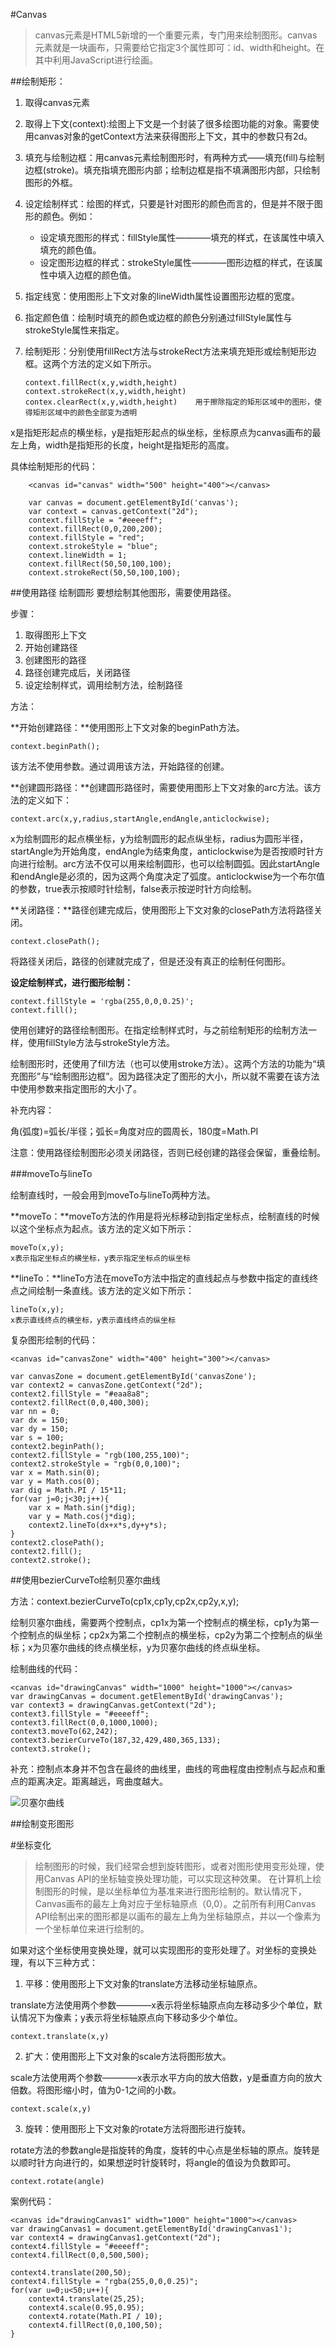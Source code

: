 #Canvas

>canvas元素是HTML5新增的一个重要元素，专门用来绘制图形。canvas元素就是一块画布，只需要给它指定3个属性即可：id、width和height。在其中利用JavaScript进行绘画。

##绘制矩形：

1.  取得canvas元素

2.  取得上下文(context):绘图上下文是一个封装了很多绘图功能的对象。需要使用canvas对象的getContext方法来获得图形上下文，其中的参数只有2d。

3.  填充与绘制边框：用canvas元素绘制图形时，有两种方式——填充(fill)与绘制边框(stroke)。填充指填充图形内部；绘制边框是指不填满图形内部，只绘制图形的外框。

4.  设定绘制样式：绘图的样式，只要是针对图形的颜色而言的，但是并不限于图形的颜色。例如：

    * 设定填充图形的样式：fillStyle属性————填充的样式，在该属性中填入填充的颜色值。
    * 设定图形边框的样式：strokeStyle属性————图形边框的样式，在该属性中填入边框的颜色值。

5.  指定线宽：使用图形上下文对象的lineWidth属性设置图形边框的宽度。

6.  指定颜色值：绘制时填充的颜色或边框的颜色分别通过fillStyle属性与strokeStyle属性来指定。

7.  绘制矩形：分别使用fillRect方法与strokeRect方法来填充矩形或绘制矩形边框。这两个方法的定义如下所示。

        context.fillRect(x,y,width,height)
        context.strokeRect(x,y,width,height)
        contex.clearRect(x,y,width,height)    用于擦除指定的矩形区域中的图形，使得矩形区域中的颜色全部变为透明

  x是指矩形起点的横坐标，y是指矩形起点的纵坐标，坐标原点为canvas画布的最左上角，width是指矩形的长度，height是指矩形的高度。
  
具体绘制矩形的代码：
        
        <canvas id="canvas" width="500" height="400"></canvas>
        
        var canvas = document.getElementById('canvas');
	    var context = canvas.getContext("2d");
	    context.fillStyle = "#eeeeff";
	    context.fillRect(0,0,200,200);
    	context.fillStyle = "red";
    	context.strokeStyle = "blue";
    	context.lineWidth = 1;
    	context.fillRect(50,50,100,100);
    	context.strokeRect(50,50,100,100);


##使用路径   绘制圆形
要想绘制其他图形，需要使用路径。

步骤：

1. 取得图形上下文
2. 开始创建路径
3. 创建图形的路径
4. 路径创建完成后，关闭路径
5. 设定绘制样式，调用绘制方法，绘制路径

方法：

**开始创建路径：**使用图形上下文对象的beginPath方法。

    context.beginPath();

该方法不使用参数。通过调用该方法，开始路径的创建。

**创建圆形路径：**创建圆形路径时，需要使用图形上下文对象的arc方法。该方法的定义如下：

    context.arc(x,y,radius,startAngle,endAngle,anticlockwise);

x为绘制圆形的起点横坐标，y为绘制圆形的起点纵坐标，radius为圆形半径，startAngle为开始角度，endAngle为结束角度，anticlockwise为是否按顺时针方向进行绘制。arc方法不仅可以用来绘制圆形，也可以绘制圆弧。因此startAngle和endAngle是必须的，因为这两个角度决定了弧度。anticlockwise为一个布尔值的参数，true表示按顺时针绘制，false表示按逆时针方向绘制。

**关闭路径：**路径创建完成后，使用图形上下文对象的closePath方法将路径关闭。

    context.closePath();

将路径关闭后，路径的创建就完成了，但是还没有真正的绘制任何图形。

**设定绘制样式，进行图形绘制：**

    context.fillStyle = 'rgba(255,0,0,0.25)';
    context.fill();

使用创建好的路径绘制图形。在指定绘制样式时，与之前绘制矩形的绘制方法一样，使用fillStyle方法与strokeStyle方法。

绘制图形时，还使用了fill方法（也可以使用stroke方法）。这两个方法的功能为“填充图形”与“绘制图形边框”。因为路径决定了图形的大小，所以就不需要在该方法中使用参数来指定图形的大小了。

补充内容：

角(弧度)=弧长/半径；弧长=角度对应的圆周长，180度=Math.PI

注意：使用路径绘制图形必须关闭路径，否则已经创建的路径会保留，重叠绘制。

###moveTo与lineTo

绘制直线时，一般会用到moveTo与lineTo两种方法。

**moveTo：**moveTo方法的作用是将光标移动到指定坐标点，绘制直线的时候以这个坐标点为起点。该方法的定义如下所示：

    moveTo(x,y);
    x表示指定坐标点的横坐标，y表示指定坐标点的纵坐标

**lineTo：**lineTo方法在moveTo方法中指定的直线起点与参数中指定的直线终点之间绘制一条直线。该方法的定义如下所示：

    lineTo(x,y);
    x表示直线终点的横坐标，y表示直线终点的纵坐标

复杂图形绘制的代码：

    <canvas id="canvasZone" width="400" height="300"></canvas>

    var canvasZone = document.getElementById('canvasZone');
    var context2 = canvasZone.getContext("2d");
    context2.fillStyle = "#eaa8a8";
    context2.fillRect(0,0,400,300);
    var nn = 0;
    var dx = 150;
    var dy = 150;
    var s = 100;
    context2.beginPath();
    context2.fillStyle = "rgb(100,255,100)";
    context2.strokeStyle = "rgb(0,0,100)";
    var x = Math.sin(0);
    var y = Math.cos(0);
    var dig = Math.PI / 15*11;
    for(var j=0;j<30;j++){
        var x = Math.sin(j*dig);
        var y = Math.cos(j*dig);
        context2.lineTo(dx+x*s,dy+y*s);
    }
    context2.closePath();
    context2.fill();
    context2.stroke();
    

##使用bezierCurveTo绘制贝塞尔曲线

方法：context.bezierCurveTo(cp1x,cp1y,cp2x,cp2y,x,y);

绘制贝塞尔曲线，需要两个控制点，cp1x为第一个控制点的横坐标，cp1y为第一个控制点的纵坐标；cp2x为第二个控制点的横坐标，cp2y为第二个控制点的纵坐标；x为贝塞尔曲线的终点横坐标，y为贝塞尔曲线的终点纵坐标。

绘制曲线的代码：

    <canvas id="drawingCanvas" width="1000" height="1000"></canvas>
    var drawingCanvas = document.getElementById('drawingCanvas');
    var context3 = drawingCanvas.getContext("2d");
    context3.fillStyle = "#eeeeff";
    context3.fillRect(0,0,1000,1000);
    context3.moveTo(62,242);
    context3.bezierCurveTo(187,32,429,480,365,133);
    context3.stroke();

补充：控制点本身并不包含在最终的曲线里，曲线的弯曲程度由控制点与起点和重点的距离决定。距离越远，弯曲度越大。

![贝塞尔曲线](贝塞尔曲线1.png)

##绘制变形图形

#坐标变化

>绘制图形的时候，我们经常会想到旋转图形，或者对图形使用变形处理，使用Canvas API的坐标轴变换处理功能，可以实现这种效果。
>在计算机上绘制图形的时候，是以坐标单位为基准来进行图形绘制的。默认情况下，Canvas画布的最左上角对应于坐标轴原点（0,0）。之前所有利用Canvas API绘制出来的图形都是以画布的最左上角为坐标轴原点，并以一个像素为一个坐标单位来进行绘制的。

如果对这个坐标使用变换处理，就可以实现图形的变形处理了。对坐标的变换处理，有以下三种方式：
1. 平移：使用图形上下文对象的translate方法移动坐标轴原点。

translate方法使用两个参数————x表示将坐标轴原点向左移动多少个单位，默认情况下为像素；y表示将坐标轴原点向下移动多少个单位。

    context.translate(x,y)

2. 扩大：使用图形上下文对象的scale方法将图形放大。

scale方法使用两个参数————x表示水平方向的放大倍数，y是垂直方向的放大倍数。将图形缩小时，值为0-1之间的小数。

    context.scale(x,y)

3. 旋转：使用图形上下文对象的rotate方法将图形进行旋转。

rotate方法的参数angle是指旋转的角度，旋转的中心点是坐标轴的原点。旋转是以顺时针方向进行的，如果想逆时针旋转时，将angle的值设为负数即可。

    context.rotate(angle)

案例代码：

    <canvas id="drawingCanvas1" width="1000" height="1000"></canvas>
    var drawingCanvas1 = document.getElementById('drawingCanvas1');
    var context4 = drawingCanvas1.getContext("2d");
    context4.fillStyle = "#eeeeff";
    context4.fillRect(0,0,500,500);

    context4.translate(200,50);
    context4.fillStyle = "rgba(255,0,0,0.25)";
    for(var u=0;u<50;u++){
        context4.translate(25,25);
        context4.scale(0.95,0.95);
        context4.rotate(Math.PI / 10);
        context4.fillRect(0,0,100,50);
    }
